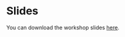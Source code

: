 # Slides

You can download the workshop slides [here](/rescom-training/latex/resources/-/blob/master/assets/slides.pdf).

